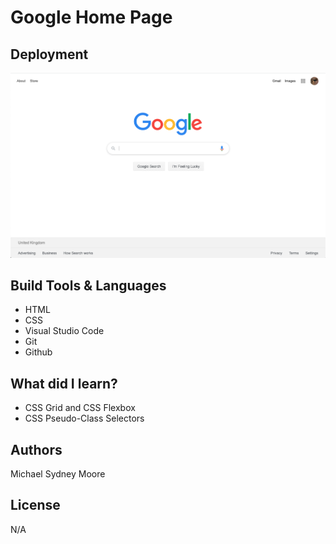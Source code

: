 # Google Home Page

## Deployment
![](/IMG/google-home-proj-screenshot.png)

## Build Tools & Languages
- HTML
- CSS
- Visual Studio Code
- Git
- Github

## What did I learn? 
- CSS Grid and CSS Flexbox
- CSS Pseudo-Class Selectors  

## Authors 
Michael Sydney Moore 

## License 
N/A


